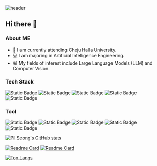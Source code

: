 ![header](https://capsule-render.vercel.app/api?type=venom&color=gradient&customColorList=2&height=200&text=WELCOME-nl-PIL%20%20SEONG%20%20Github&fontsize=90&animation=twinkling)

## Hi there 👋
### About ME

- 🏫 I am currently attending Cheju Halla University.
- 💻 I am majoring in Artificial Intelligence Engineering.
- 😀 My fields of interest include Large Language Models (LLM) and Computer Vision.


### Tech Stack
![Static Badge](https://img.shields.io/badge/python-20232a.svg?style=for-the-badge&logo=python&logoColor=#3776AB)
![Static Badge](https://img.shields.io/badge/pandas-150458.svg?style=for-the-badge&logo=pandas&logoColor=#FFFFFF)
![Static Badge](https://img.shields.io/badge/opencv-5C3EE8.svg?style=for-the-badge&logo=opencv&logoColor=#FFFFFF)
![Static Badge](https://img.shields.io/badge/huggingface-FFD21E.svg?style=for-the-badge&logo=huggingface&logoColor=#FFFFFF)
![Static Badge](https://img.shields.io/badge/langchain-04B404.svg?style=for-the-badge&logo=langchain&logoColor=#FFFFFF)

### Tool
![Static Badge](https://img.shields.io/badge/git-F05032.svg?style=for-the-badge&logo=git&logoColor=#FFFFFF)
![Static Badge](https://img.shields.io/badge/github-181717.svg?style=for-the-badge&logo=github&logoColor=#FFFFFF)
![Static Badge](https://img.shields.io/badge/notion-FFFFFF.svg?style=for-the-badge&logo=notion&logoColor=#000000)
![Static Badge](https://img.shields.io/badge/vscode-007ACC.svg?style=for-the-badge&logo=visualstudiocode&logoColor=#FFFFFF)
![Static Badge](https://img.shields.io/badge/jupyter-F37626.svg?style=for-the-badge&logo=jupyter&logoColor=#FFFFFF)



[![Pil Seong's GitHub stats](https://github-readme-stats.vercel.app/api?username=ypilseong&hide=stars&count_private=true&show_icons=true&theme=city_lights&hide_rank=true)](https://github.com/ypilseong/github-readme-stats)

[![Readme Card](https://github-readme-stats.vercel.app/api/pin/?username=ypilseong&repo=LectureSync&theme=city_lights)](https://github.com/ypilseong/github-readme-stats)
[![Readme Card](https://github-readme-stats.vercel.app/api/pin/?username=ypilseong&repo=data_preprocessing_review&theme=city_lights)](https://github.com/ypilseong/github-readme-stats)


[![Top Langs](https://github-readme-stats.vercel.app/api/top-langs/?username=ypilseong&layout=compact&theme=city_lights)](https://github.com/ypilseong/github-readme-stats)

